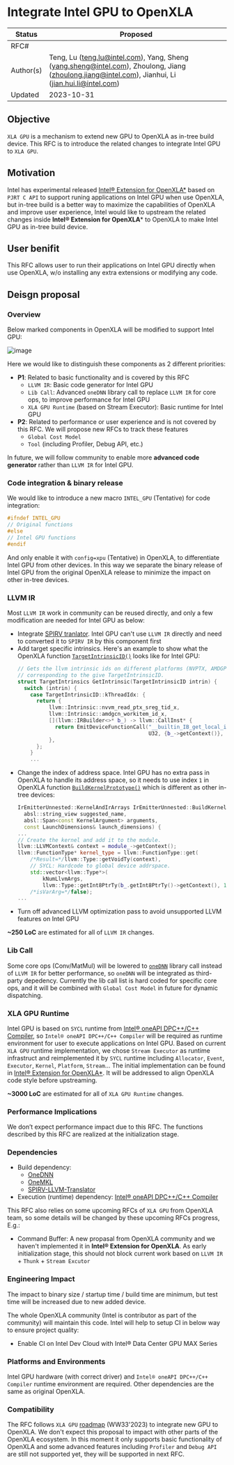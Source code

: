 # Integrate Intel GPU to OpenXLA
| Status | Proposed |
| ------ | -------- |
| RFC#   |          |
| Author(s)	| Teng, Lu (teng.lu@intel.com), Yang, Sheng (yang.sheng@intel.com), Zhoulong, Jiang (zhoulong.jiang@intel.com), Jianhui, Li (jian.hui.li@intel.com) |
| Updated | 2023-10-31 |

## Objective
`XLA GPU` is a mechanism to extend new GPU to OpenXLA as in-tree build device. This RFC is to introduce the related changes to integrate Intel GPU to `XLA GPU`.

## Motivation
Intel has experimental released [Intel® Extension for OpenXLA*](https://github.com/intel/intel-extension-for-openxla) based on `PJRT C API` to support runing applications on Intel GPU when use OpenXLA, 
but in-tree build is a better way to maximize the capabilities of OpenXLA and improve user experience,
Intel would like to upstream the related changes inside **Intel® Extension for OpenXLA*** to OpenXLA to make Intel GPU as in-tree build device.

## User benifit
This RFC allows user to run their applications on Intel GPU directly when use OpenXLA, w/o installing any extra extensions or modifying any code.

## Deisgn proposal
### Overview
Below marked components in OpenXLA will be modified to support Intel GPU:

![image](https://github.com/intel-innersource/frameworks.ai.intel-extension-for-openxla.intel-extension-for-openxla/assets/38638514/b628d3ee-640f-4e2a-9f3b-22ac891d7000)

Here we would like to distinguish these components as 2 different priorities:
* **P1**: Related to basic functionality and is covered by this RFC
  - `LLVM IR`: Basic code generator for Intel GPU
  - `Lib Call`: Advanced `oneDNN` library call to replace `LLVM IR` for core ops, to improve performance for Intel GPU
  - `XLA GPU Runtime` (based on Stream Executor): Basic runtime for Intel GPU 
* **P2**: Related to performance or user experience and is not covered by this RFC. We will propose new RFCs to track these features
  - `Global Cost Model`
  - `Tool` (including Profiler, Debug API, etc.)

In future, we will follow community to enable more **advanced code generator** rather than `LLVM IR` for Intel GPU.
  
### Code integration & binary release
We would like to introduce a new macro `INTEL_GPU` (Tentative) for code integration:
```c++
#ifndef INTEL_GPU
// Original functions
#else
// Intel GPU functions
#endif
```
And only enable it with `config=xpu` (Tentative) in OpenXLA, to differentiate Intel GPU from other devices.
In this way we separate the binary release of Intel GPU from the original OpenXLA release to minimize the impact on other in-tree devices.

### LLVM IR
Most `LLVM IR` work in community can be reused directly, and only a few modification are needed for Intel GPU as below:
* Integrate [SPIRV tranlator](https://github.com/KhronosGroup/SPIRV-LLVM-Translator). Intel GPU can't use `LLVM IR` directly and need to converted it to `SPIRV IR` by this component first
* Add target specific intrinsics. Here's an example to show what the OpenXLA function [`TargetIntrinsicID()`](https://github.com/openxla/xla/blob/fb9e7064dade52134a0858a865f4be97e894bb81/xla/service/gpu/target_util.cc#L52) looks like for Intel GPU:
  ```c++
  // Gets the llvm intrinsic ids on different platforms (NVPTX, AMDGPU)
  // corresponding to the give TargetIntrinsicID.
  struct TargetIntrinsics GetIntrinsic(TargetIntrinsicID intrin) {
    switch (intrin) {
      case TargetIntrinsicID::kThreadIdx: {
        return {
            llvm::Intrinsic::nvvm_read_ptx_sreg_tid_x,
            llvm::Intrinsic::amdgcn_workitem_id_x,
            [](llvm::IRBuilder<>* b_) -> llvm::CallInst* {
              return EmitDeviceFunctionCall("__builtin_IB_get_local_id_x", {}, {},
                                            U32, {b_->getContext()}, b_);
            },
        };
      }
      ...
  ```
* Change the index of address space. Intel GPU has no extra pass in OpenXLA to handle its address space,
  so it needs to use index `1` in OpenXLA function [`BuildKernelPrototype()`](https://github.com/openxla/xla/blob/main/xla/service/gpu/fusions/fusion_emitter.cc#L83C1-L116) which is different as other in-tree devices:
  ```c++
  IrEmitterUnnested::KernelAndIrArrays IrEmitterUnnested::BuildKernelPrototype(
    absl::string_view suggested_name,
    absl::Span<const KernelArgument> arguments,
    const LaunchDimensions& launch_dimensions) {
  ...
  // Create the kernel and add it to the module.
  llvm::LLVMContext& context = module_->getContext();
  llvm::FunctionType* kernel_type = llvm::FunctionType::get(
      /*Result=*/llvm::Type::getVoidTy(context),
      // SYCL: Hardcode to global device addrspace.
      std::vector<llvm::Type*>(
          kNumLlvmArgs,
          llvm::Type::getInt8PtrTy(b_.getInt8PtrTy()->getContext(), 1)),
      /*isVarArg=*/false);
  ...
  ```
* Turn off advanced LLVM optimization pass to avoid unsupported LLVM features on Intel GPU

**~250 LoC** are estimated for all of `LLVM IR` changes.

### Lib Call
Some core ops (Conv/MatMul) will be lowered to [`oneDNN`](https://github.com/oneapi-src/oneDNN) library call instead of `LLVM IR` for better performance, so `oneDNN` will be integrated as third-party depedency.
Currently the lib call list is hard coded for specific core ops, and it will be combined with `Global Cost Model` in future for dynamic dispatching.

### XLA GPU Runtime
Intel GPU is based on `SYCL` runtime from [Intel® oneAPI DPC++/C++ Compiler](https://www.intel.com/content/www/us/en/developer/tools/oneapi/dpc-compiler.html), 
so `Intel® oneAPI DPC++/C++ Compiler` will be required as runtime environment for user to execute applications on Intel GPU.
Based on current `XLA GPU` runtime implementation, we chose `Stream Executor` as runtime infrastruct and reimplemented it by `SYCL` runtime including `Allocator`, `Event`, `Executor`, `Kernel`, `Platform`, `Stream`...
The initial implementation can be found in [Intel® Extension for OpenXLA*](https://github.com/intel/intel-extension-for-openxla/tree/main/xla/stream_executor/sycl). It will be addressed to align OpenXLA code style before upstreaming.

**~3000 LoC** are estimated for all of `XLA GPU Runtime` changes.

### Performance Implications
We don’t expect performance impact due to this RFC. The functions described by this RFC are realized at the initialization stage.

### Dependencies
* Build dependency:
  - [OneDNN](https://github.com/oneapi-src/oneDNN)
  - [OneMKL](https://github.com/oneapi-src/oneMKL)
  - [SPIRV-LLVM-Translator](https://github.com/KhronosGroup/SPIRV-LLVM-Translator)
* Execution (runtime) dependency: [Intel® oneAPI DPC++/C++ Compiler](https://www.intel.com/content/www/us/en/developer/tools/oneapi/dpc-compiler.html)

This RFC also relies on some upcoming RFCs of `XLA GPU` from OpenXLA team, so some details will be changed by these upcoming RFCs progress, E.g.:
  - Command Buffer: A new propasal from OpenXLA community and we haven't implemented it in **Intel® Extension for OpenXLA**.
    As early initialization stage, this should not block current work based on `LLVM IR` + `Thunk` + `Stream Excutor`

### Engineering Impact
The impact to binary size / startup time / build time are minimum, but test time will be increased due to new added device.

The whole OpenXLA community (Intel is contributor as part of the community) will maintain this code. Intel will help to setup CI in below way to ensure project quality:
* Enable CI on Intel Dev Cloud with Intel® Data Center GPU MAX Series

### Platforms and Environments
Intel GPU hardware (with correct driver) and `Intel® oneAPI DPC++/C++ Compiler` runtime environment are required. Other dependencies are the same as original OpenXLA.

### Compatibility
The RFC follows `XLA GPU` [roadmap](https://docs.google.com/presentation/d/1FPVjZUkTApV80TKJ-WbPvLynjIxb3sdFGwn6Qs9UCrw/edit#slide=id.g224a3cf318c_0_1047) (WW33'2023) to integrate new GPU to OpenXLA.
We don't expect this proposal to impact with other parts of the OpenXLA ecosystem. In this moment it only supports basic functionality of OpenXLA and some advanced features including `Profiler` and `Debug API` are still not supported yet, they will be supported in next RFC.
